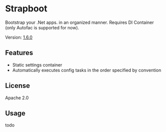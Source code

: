 # Strapboot
Bootstrap your .Net apps. in an organized manner.
Requires DI Container (only Autofac is supported for now).

Version: [1.6.0](https://github.com/sapiens/Strapboot/wiki/ChangeLog)

## Features
* Static settings container 
* Automatically executes config tasks in the order specified by convention

## License

Apache 2.0

## Usage

todo
